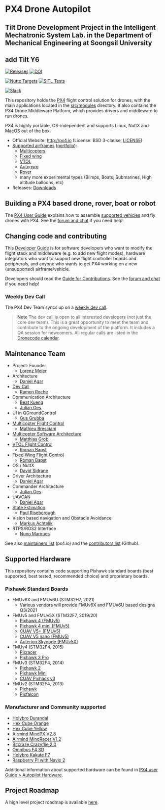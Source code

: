 # PX4 Drone Autopilot

## Tilt Drone Development Project in the Intelligent Mechatronic System Lab. in the Department of Mechanical Engineering at Soongsil University
## add Tilt Y6

[![Releases](https://img.shields.io/github/release/PX4/PX4-Autopilot.svg)](https://github.com/PX4/PX4-Autopilot/releases) [![DOI](https://zenodo.org/badge/22634/PX4/PX4-Autopilot.svg)](https://zenodo.org/badge/latestdoi/22634/PX4/PX4-Autopilot)

[![Nuttx Targets](https://github.com/PX4/PX4-Autopilot/workflows/Nuttx%20Targets/badge.svg)](https://github.com/PX4/PX4-Autopilot/actions?query=workflow%3A%22Nuttx+Targets%22?branch=master) [![SITL Tests](https://github.com/PX4/PX4-Autopilot/workflows/SITL%20Tests/badge.svg?branch=master)](https://github.com/PX4/PX4-Autopilot/actions?query=workflow%3A%22SITL+Tests%22)

[![Slack](https://px4-slack.herokuapp.com/badge.svg)](http://slack.px4.io)

This repository holds the [PX4](http://px4.io) flight control solution for drones, with the main applications located in the [src/modules](https://github.com/PX4/PX4-Autopilot/tree/master/src/modules) directory. It also contains the PX4 Drone Middleware Platform, which provides drivers and middleware to run drones.


PX4 is highly portable, OS-independent and supports Linux, NuttX and MacOS out of the box.

* Official Website: http://px4.io (License: BSD 3-clause, [LICENSE](https://github.com/PX4/PX4-Autopilot/blob/master/LICENSE))
* [Supported airframes](https://docs.px4.io/master/en/airframes/airframe_reference.html) ([portfolio](http://px4.io/#airframes)):
  * [Multicopters](https://docs.px4.io/master/en/frames_multicopter/)
  * [Fixed wing](https://docs.px4.io/master/en/frames_plane/)
  * [VTOL](https://docs.px4.io/master/en/frames_vtol/)
  * [Autogyro](https://docs.px4.io/master/en/frames_autogyro/)
  * [Rover](https://docs.px4.io/master/en/frames_rover/)
  * many more experimental types (Blimps, Boats, Submarines, High altitude balloons, etc)
* Releases: [Downloads](https://github.com/PX4/PX4-Autopilot/releases)


## Building a PX4 based drone, rover, boat or robot

The [PX4 User Guide](https://docs.px4.io/master/en/) explains how to assemble [supported vehicles](https://docs.px4.io/master/en/airframes/airframe_reference.html) and fly drones with PX4.
See the [forum and chat](https://docs.px4.io/master/en/#support) if you need help!


## Changing code and contributing

This [Developer Guide](https://docs.px4.io/master/en/development/development.html) is for software developers who want to modify the flight stack and middleware (e.g. to add new flight modes), hardware integrators who want to support new flight controller boards and peripherals, and anyone who wants to get PX4 working on a new (unsupported) airframe/vehicle.

Developers should read the [Guide for Contributions](https://docs.px4.io/master/en/contribute/).
See the [forum and chat](https://dev.px4.io/master/en/#support) if you need help!


### Weekly Dev Call

The PX4 Dev Team syncs up on a [weekly dev call](https://dev.px4.io/master/en/contribute/#dev_call).

> **Note** The dev call is open to all interested developers (not just the core dev team). This is a great opportunity to meet the team and contribute to the ongoing development of the platform. It includes a QA session for newcomers. All regular calls are listed in the [Dronecode calendar](https://www.dronecode.org/calendar/).


## Maintenance Team

  * Project: Founder
    * [Lorenz Meier](https://github.com/LorenzMeier)
  * Architecture
    * [Daniel Agar](https://github.com/dagar)
  * [Dev Call](https://github.com/PX4/PX4-Autopilot/labels/devcall)
    * [Ramon Roche](https://github.com/mrpollo)
  * Communication Architecture
    * [Beat Kueng](https://github.com/bkueng)
    * [Julian Oes](https://github.com/JulianOes)
  * UI in QGroundControl
    * [Gus Grubba](https://github.com/dogmaphobic)
  * [Multicopter Flight Control](https://github.com/PX4/PX4-Autopilot/labels/multicopter)
    * [Mathieu Bresciani](https://github.com/bresch)
  * [Multicopter Software Architecture](https://github.com/PX4/PX4-Autopilot/labels/multicopter)
    * [Matthias Grob](https://github.com/MaEtUgR)
  * [VTOL Flight Control](https://github.com/PX4/PX4-Autopilot/labels/vtol)
    * [Roman Bapst](https://github.com/RomanBapst)
  * [Fixed Wing Flight Control](https://github.com/PX4/PX4-Autopilot/labels/fixedwing)
    * [Roman Bapst](https://github.com/RomanBapst)
  * OS / NuttX
    * [David Sidrane](https://github.com/davids5)
  * Driver Architecture
    * [Daniel Agar](https://github.com/dagar)
  * Commander Architecture
    * [Julian Oes](https://github.com/julianoes)
  * [UAVCAN](https://github.com/PX4/PX4-Autopilot/labels/uavcan)
    * [Daniel Agar](https://github.com/dagar)
  * [State Estimation](https://github.com/PX4/PX4-Autopilot/issues?q=is%3Aopen+is%3Aissue+label%3A%22state+estimation%22)
    * [Paul Riseborough](https://github.com/priseborough)
  * Vision based navigation and Obstacle Avoidance
    * [Markus Achtelik](https://github.com/markusachtelik)
  * RTPS/ROS2 Interface
    * [Nuno Marques](https://github.com/TSC21)

See also [maintainers list](https://px4.io/community/maintainers/) (px4.io) and the [contributors list](https://github.com/PX4/PX4-Autopilot/graphs/contributors) (Github).

## Supported Hardware

This repository contains code supporting Pixhawk standard boards (best supported, best tested, recommended choice) and proprietary boards.

### Pixhawk Standard Boards
  * FMUv6X and FMUv6U (STM32H7, 2021)
    * Various vendors will provide FMUv6X and FMUv6U based designs Q3/2021
  * FMUv5 and FMUv5X (STM32F7, 2019/20)
    * [Pixhawk 4 (FMUv5)](https://docs.px4.io/master/en/flight_controller/pixhawk4.html)
    * [Pixhawk 4 mini (FMUv5)](https://docs.px4.io/master/en/flight_controller/pixhawk4_mini.html)
    * [CUAV V5+ (FMUv5)](https://docs.px4.io/master/en/flight_controller/cuav_v5_plus.html)
    * [CUAV V5 nano (FMUv5)](https://docs.px4.io/master/en/flight_controller/cuav_v5_nano.html)
    * [Auterion Skynode (FMUv5X)](https://docs.px4.io/master/en/flight_controller/auterion_skynode.html)
  * FMUv4 (STM32F4, 2015)
    * [Pixracer](https://docs.px4.io/master/en/flight_controller/pixracer.html)
    * [Pixhawk 3 Pro](https://docs.px4.io/master/en/flight_controller/pixhawk3_pro.html)
  * FMUv3 (STM32F4, 2014)
    * [Pixhawk 2](https://docs.px4.io/master/en/flight_controller/pixhawk-2.html)
    * [Pixhawk Mini](https://docs.px4.io/master/en/flight_controller/pixhawk_mini.html)
    * [CUAV Pixhack v3](https://docs.px4.io/master/en/flight_controller/pixhack_v3.html)
  * FMUv2 (STM32F4, 2013)
    * [Pixhawk](https://docs.px4.io/master/en/flight_controller/pixhawk.html)
    * [Pixfalcon](https://docs.px4.io/master/en/flight_controller/pixfalcon.html)

### Manufacturer and Community supported
  * [Holybro Durandal](https://docs.px4.io/master/en/flight_controller/durandal.html)
  * [Hex Cube Orange](https://docs.px4.io/master/en/flight_controller/cubepilot_cube_orange.html)
  * [Hex Cube Yellow](https://docs.px4.io/master/en/flight_controller/cubepilot_cube_yellow.html)
  * [Airmind MindPX V2.8](http://www.mindpx.net/assets/accessories/UserGuide_MindPX.pdf)
  * [Airmind MindRacer V1.2](http://mindpx.net/assets/accessories/mindracer_user_guide_v1.2.pdf)
  * [Bitcraze Crazyflie 2.0](https://docs.px4.io/master/en/flight_controller/crazyflie2.html)
  * [Omnibus F4 SD](https://docs.px4.io/master/en/flight_controller/omnibus_f4_sd.html)
  * [Holybro Kakute F7](https://docs.px4.io/master/en/flight_controller/kakutef7.html)
  * [Raspberry PI with Navio 2](https://docs.px4.io/master/en/flight_controller/raspberry_pi_navio2.html)

Additional information about supported hardware can be found in [PX4 user Guide > Autopilot Hardware](https://docs.px4.io/master/en/flight_controller/).

## Project Roadmap

A high level project roadmap is available [here](https://github.com/orgs/PX4/projects/25).
